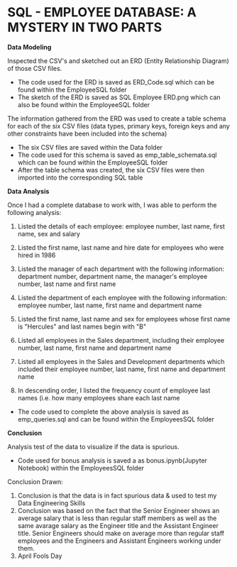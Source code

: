 # SQL - EMPLOYEE DATABASE: A MYSTERY IN TWO PARTS

**Data Modeling**

Inspected the CSV's and sketched out an ERD (Entity Relationship Diagram) of those CSV files.
 - The code used for the ERD is saved as ERD_Code.sql which can be found within the EmployeeSQL folder
 - The sketch of the ERD is saved as SQL Employee ERD.png which can also be found within the EmployeeSQL folder

The information gathered from the ERD was used to create a table schema for each of the six CSV files
(data types, primary keys, foreign keys and any other constraints have been included into the schema)
- The six CSV files are saved within the Data folder
- The code used for this schema is saved as emp_table_schemata.sql which can be found within the EmployeeSQL folder
- After the table schema was created, the  six CSV files were then imported into the corresponding SQL table

**Data Analysis**

Once I had a complete database to work with, I was able to perform the following analysis:
1. Listed the details of each employee: employee number, last name, first name, sex and salary

2. Listed the first name, last name and hire date for employees who were hired in 1986

3. Listed the manager of each department with the following information: department number, department name, 
  the  manager's employee number, last name and first name

4. Listed the department of each employee with the following information: employee number, last name,
  first name and department name

5. Listed the first name, last name and sex for employees whose first name is "Hercules" and last names
  begin with "B"

6. Listed all employees in the Sales department, including their employee number, last name, first name and department name

7. Listed all employees in the Sales and Development departments which included their employee number, last name,
  first name and department name

8. In descending order, I listed the  frequency count of employee last names (i.e. how many employees
  share each last name

- The code used to complete the above analysis is saved as emp_queries.sql and can be found within the EmployeesSQL folder

**Conclusion**

Analysis test of the data to visualize if the data is spurious.

- Code used for bonus analysis is saved a as bonus.ipynb(Jupyter Notebook) within the EmployeesSQL folder

Conclusion Drawn:
1. Conclusion is that the data is in fact spurious data & used to test my Data Engineering Skills
2. Conclusion was based on the fact that the Senior Engineer shows an average salary that is less than regular staff members as well as the same avarage salary as the Engineer title and the Assistant Engineer title.  Senior Engineers should make on average more than regular staff employees and the Engineers and Assistant Engineers working under them.
3. April Fools Day


